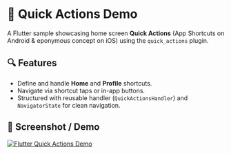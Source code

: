 # 🚀 Quick Actions Demo

A Flutter sample showcasing home screen **Quick Actions** (App Shortcuts on Android & eponymous concept on iOS) using the `quick_actions` plugin.

## 🔍 Features

* Define and handle **Home** and **Profile** shortcuts.
* Navigate via shortcut taps or in-app buttons.
* Structured with reusable handler (`QuickActionsHandler`) and `NavigatorState` for clean navigation.

## 💾 Screenshot / Demo
[![Flutter Quick Actions Demo](https://img.youtube.com/vi/Ndgr7DND_JA/0.jpg)](https://youtube.com/shorts/Ndgr7DND_JA)


